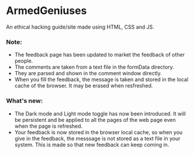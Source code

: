# ArmedGeniuses
An ethical hacking guide/site made using HTML, CSS and JS.

### Note:
* The feedback page has been updated to market the feedback of other people.
* The comments are taken from a text file in the formData directory.
* They are parsed and shown in the comment window directly.
* When you fill the feedback, the message is taken and stored in the local cache of the browser. It may be erased when resfreshed.

### What's new:
* The Dark mode and Light mode toggle has now been introduced. It will be persistent and be applied to all the pages of the web page even when the page is refreshed.
* Your feedback is now stored in the browser local cache, so when you give in the feedback, the messsage is not stored as a text file in your system. This is made so that new feedback can keep coming in.
